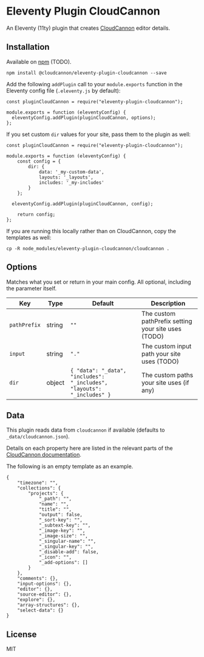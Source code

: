 # Eleventy Plugin CloudCannon

An Eleventy (11ty) plugin that creates [CloudCannon](https://cloudcannon.com/) editor details.

## Installation

Available on [npm](https://www.npmjs.com/package/@cloudcannon/eleventy-plugin-cloudcannon) (TODO).

```
npm install @cloudcannon/eleventy-plugin-cloudcannon --save
```

Add the following `addPlugin` call to your `module.exports` function in the Eleventy config file
(`.eleventy.js` by default):

```
const pluginCloudCannon = require("eleventy-plugin-cloudcannon");

module.exports = function (eleventyConfig) {
  eleventyConfig.addPlugin(pluginCloudCannon, options);
};
```

If you set custom `dir` values for your site, pass them to the plugin as well:

```
const pluginCloudCannon = require("eleventy-plugin-cloudcannon");

module.exports = function (eleventyConfig) {
	const config = {
		dir: {
			data: '_my-custom-data',
			layouts: '_layouts',
			includes: '_my-includes'
		}
	};

  eleventyConfig.addPlugin(pluginCloudCannon, config);

	return config;
};
```

If you are running this locally rather than on CloudCannon, copy the templates as well:

```
cp -R node_modules/eleventy-plugin-cloudcannon/cloudcannon .
```

## Options

Matches what you set or return in your main config. All optional, including the parameter itself.

| Key          | Type   | Default                                                                | Description                                         |
| ------------ | ------ | ---------------------------------------------------------------------- | --------------------------------------------------- |
| `pathPrefix` | string | `""`                                                                   | The custom pathPrefix setting your site uses (TODO) |
| `input`      | string | `"."`                                                                  | The custom input path your site uses         (TODO) |
| `dir`        | object | `{ "data": "_data", "includes": "_includes", "layouts": "_includes" }` | The custom paths your site uses (if any)            |

## Data

This plugin reads data from `cloudcannon` if available (defaults to `_data/cloudcannon.json`).

Details on each property here are listed in the relevant parts of the
[CloudCannon documentation](https://cloudcannon.com/documentation/).

The following is an empty template as an example.

```
{
	"timezone": "",
	"collections": {
		"projects": {
			"_path": "",
			"name": "",
			"title": "",
			"output": false,
			"_sort-key": "",
			"_subtext-key": "",
			"_image-key": "",
			"_image-size": "",
			"_singular-name": "",
			"_singular-key": "",
			"_disable-add": false,
			"_icon": "",
			"_add-options": []
		}
	},
	"comments": {},
	"input-options": {},
	"editor": {},
	"source-editor": {},
	"explore": {},
	"array-structures": {},
	"select-data": {}
}
```

## License

MIT

